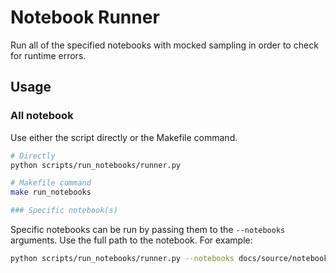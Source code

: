 # Notebook Runner

Run all of the specified notebooks with mocked sampling in order to check for runtime errors.

## Usage

### All notebook

Use either the script directly or the Makefile command.

```bash
# Directly
python scripts/run_notebooks/runner.py

# Makefile command
make run_notebooks

### Specific notebook(s)

```
Specific notebooks can be run by passing them to the `--notebooks` arguments. Use the full path to the notebook. For example:

```bash
python scripts/run_notebooks/runner.py --notebooks docs/source/notebooks/bass/bass_example.ipynb <another-notebook>
```
